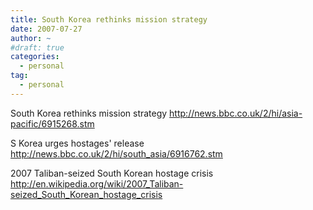 ```yaml
---
title: South Korea rethinks mission strategy
date: 2007-07-27
author: ~
#draft: true
categories:
  - personal
tag:
  - personal
---
```




South Korea rethinks mission strategy
http://news.bbc.co.uk/2/hi/asia-pacific/6915268.stm

S Korea urges hostages' release
http://news.bbc.co.uk/2/hi/south_asia/6916762.stm

2007 Taliban-seized South Korean hostage crisis
http://en.wikipedia.org/wiki/2007_Taliban-seized_South_Korean_hostage_crisis


 






